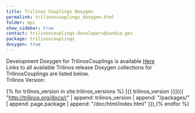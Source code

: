 ```yaml
---
title: Trilinos Couplings Doxygen
permalink: trilinoscouplings_doxygen.html
folder: mpi
show_sidebar: true
contact: trilinoscouplings-developers@sandia.gov
package: trilinoscouplings
doxygen: true
---
```


Development Doxygen for TrilinosCouplings is available [Here](http://trilinos.org/docs/dev/packages/trilinoscouplings/doc/html/index.html)  
Links to all available Trilinos release Doxygen collections for TrilinosCouplings are listed below.  
Trilinos Version: 

{% for trilinos_version in site.trilinos_versions %}
[{{ trilinos_version }}]({{ "http://trilinos.org/docs/r" | append: trilinos_version | append: "/packages/" | append: page.package | append: "/doc/html/index.html" }}),{% endfor %}
